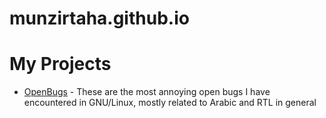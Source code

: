 # munzirtaha.github.io
# My Projects

* [OpenBugs](https://munzirtaha.github.io/OpenBugs.html) - These are the most annoying open bugs I have encountered in GNU/Linux, mostly related to Arabic and RTL in general
